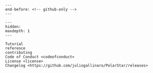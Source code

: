 ```{include} ../README.md
---
end-before: <!-- github-only -->
---
```

[license]: license
[contributor guide]: contributing
[tutorial]: Tutorial

```{toctree}
---
hidden:
maxdepth: 1
---

Tutorial
reference
contributing
Code of Conduct <codeofconduct>
License <license>
Changelog <https://github.com/juliogallinaro/PolarStar/releases>
```
